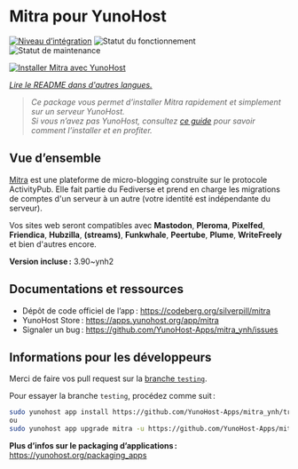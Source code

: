 <!--
Nota bene : ce README est automatiquement généré par <https://github.com/YunoHost/apps/tree/master/tools/readme_generator>
Il NE doit PAS être modifié à la main.
-->

# Mitra pour YunoHost

[![Niveau d’intégration](https://dash.yunohost.org/integration/mitra.svg)](https://ci-apps.yunohost.org/ci/apps/mitra/) ![Statut du fonctionnement](https://ci-apps.yunohost.org/ci/badges/mitra.status.svg) ![Statut de maintenance](https://ci-apps.yunohost.org/ci/badges/mitra.maintain.svg)

[![Installer Mitra avec YunoHost](https://install-app.yunohost.org/install-with-yunohost.svg)](https://install-app.yunohost.org/?app=mitra)

*[Lire le README dans d'autres langues.](./ALL_README.md)*

> *Ce package vous permet d’installer Mitra rapidement et simplement sur un serveur YunoHost.*  
> *Si vous n’avez pas YunoHost, consultez [ce guide](https://yunohost.org/install) pour savoir comment l’installer et en profiter.*

## Vue d’ensemble

[Mitra](https://codeberg.org/silverpill/mitra) est une plateforme de micro-blogging construite sur le protocole ActivityPub. Elle fait partie du Fediverse et prend en charge les migrations de comptes d'un serveur à un autre (votre identité est indépendante du serveur).

Vos sites web seront compatibles avec **Mastodon**, **Pleroma**, **Pixelfed**, **Friendica**, **Hubzilla**, **(streams)**, **Funkwhale**, **Peertube**, **Plume**, **WriteFreely** et bien d'autres encore.


**Version incluse :** 3.90~ynh2
## Documentations et ressources

- Dépôt de code officiel de l’app : <https://codeberg.org/silverpill/mitra>
- YunoHost Store : <https://apps.yunohost.org/app/mitra>
- Signaler un bug : <https://github.com/YunoHost-Apps/mitra_ynh/issues>

## Informations pour les développeurs

Merci de faire vos pull request sur la [branche `testing`](https://github.com/YunoHost-Apps/mitra_ynh/tree/testing).

Pour essayer la branche `testing`, procédez comme suit :

```bash
sudo yunohost app install https://github.com/YunoHost-Apps/mitra_ynh/tree/testing --debug
ou
sudo yunohost app upgrade mitra -u https://github.com/YunoHost-Apps/mitra_ynh/tree/testing --debug
```

**Plus d’infos sur le packaging d’applications :** <https://yunohost.org/packaging_apps>

